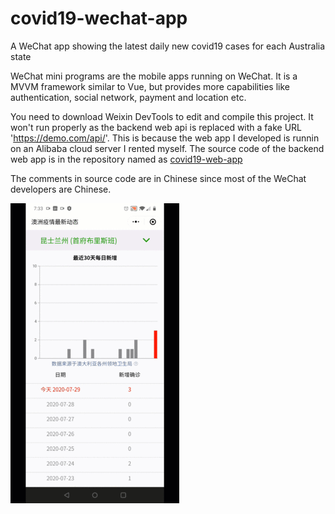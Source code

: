 # covid19-wechat-app
A WeChat app showing the latest daily new covid19 cases for each Australia state  
  
WeChat mini programs are the mobile apps running on WeChat. It is a MVVM framework similar to Vue, but provides more capabilities like authentication, social network, payment and location etc.  
  
You need to download Weixin DevTools to edit and compile this project. It won't run properly as the backend web api is replaced with a fake URL 'https://demo.com/api/'. This is because the web app I developed is runnin on an Alibaba cloud server I rented myself. The source code of the backend web app is in the repository named as [covid19-web-app](https://github.com/wjhlisa/covid19-web-app)  

The comments in source code are in Chinese since most of the WeChat developers are Chinese.  
  
![image](https://github.com/wjhlisa/covid19-wechat-app/blob/master/cx.gif)
